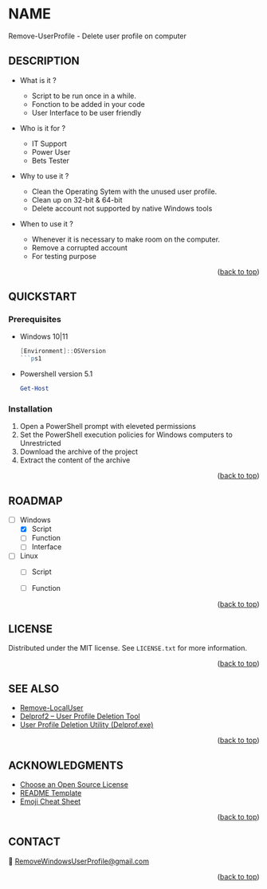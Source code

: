 <!-- Back to top link -->
<a name="readme-top"></a>
<!--

<!-- NAME -->
# NAME
Remove-UserProfile - Delete user profile on computer

<!-- ABOUT THE PROJECT -->
## DESCRIPTION
* What is it ?
    - Script to be run once in a while.
    - Fonction to be added in your code
    - User Interface to be user friendly
    
* Who is it for ?
    - IT Support
    - Power User
    - Bets Tester
    
 * Why to use it ? 
    - Clean the Operating Sytem with the unused user profile.
    - Clean up on 32-bit & 64-bit
    - Delete account not supported by native Windows tools
    
 * When to use it ?
    - Whenever it is necessary to make room on the computer.
    - Remove a corrupted account
    - For testing purpose
    
 <p align="right">(<a href="#readme-top">back to top</a>)</p>
 
<!-- Getting Started -->
## QUICKSTART

### Prerequisites
* Windows 10|11
    ```ps1 
    [Environment]::OSVersion
    ```ps1
* Powershell version 5.1
    ```ps1
    Get-Host
    ```

### Installation

1. Open a PowerShell prompt with eleveted permissions
2. Set the PowerShell execution policies for Windows computers to Unrestricted
3. Download the archive of the project
4. Extract the content of the archive


 <p align="right">(<a href="#readme-top">back to top</a>)</p>

<!-- ROADMAP -->
## ROADMAP

- [ ] Windows
    - [x] Script
    - [ ] Function
    - [ ] Interface

- [ ] Linux
    - [ ] Script
    - [ ] Function   
   

<p align="right">(<a href="#readme-top">back to top</a>)</p>


<!-- LICENSE -->
## LICENSE

Distributed under the MIT license. See `LICENSE.txt` for more information.

<p align="right">(<a href="#readme-top">back to top</a>)</p>

<!-- ACKNOWLEDGMENTS -->
## SEE ALSO
* [Remove-LocalUser](https://learn.microsoft.com/en-gb/powershell/module/microsoft.powershell.localaccounts/remove-localuser)
* [Delprof2 – User Profile Deletion Tool](https://helgeklein.com/free-tools/delprof2-user-profile-deletion-tool)
* [User Profile Deletion Utility (Delprof.exe)](https://www.microsoft.com/en-us/download/details.aspx?id=5405) 

<p align="right">(<a href="#readme-top">back to top</a>)</p>

<!-- ACKNOWLEDGMENTS -->
## ACKNOWLEDGMENTS
* [Choose an Open Source License](https://choosealicense.com)
* [README Template](https://github.com/othneildrew/Best-README-Template)
* [Emoji Cheat Sheet](https://github.com/ikatyang/emoji-cheat-sheet)

<p align="right">(<a href="#readme-top">back to top</a>)</p>

<!-- CONTACT -->
## CONTACT

:e-mail: RemoveWindowsUserProfile@gmail.com

<p align="right">(<a href="#readme-top">back to top</a>)</p>
